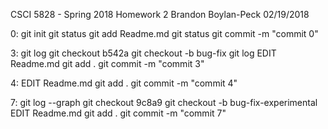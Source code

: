 CSCI 5828 - Spring 2018
Homework 2
Brandon Boylan-Peck
02/19/2018

0:
git init
git status
git add Readme.md
git status
git commit -m "commit 0"

3:
git log
git checkout b542a
git checkout -b bug-fix
git log
EDIT Readme.md
git add .
git commit -m "commit 3"

4:
EDIT Readme.md
git add .
git commit -m "commit 4"

7:
git log --graph
git checkout 9c8a9
git checkout -b bug-fix-experimental
EDIT Readme.md
git add .
git commit -m "commit 7"